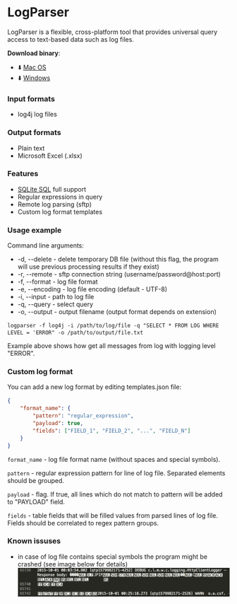 LogParser
=========

LogParser is a flexible, cross-platform tool that provides universal query access to text-based data such as log files.

**Download binary**:
- :arrow_down: [Mac OS](https://github.com/rmerkushin/logparser/releases/download/v0.2.1/logparser-mac-0.2.1.zip)
- :arrow_down: [Windows](https://github.com/rmerkushin/logparser/releases/download/v0.2.1/logparser-win32-0.2.1.zip)

### Input formats
- log4j log files

### Output formats
- Plain text
- Microsoft Excel (.xlsx)

### Features
- [SQLite SQL](http://www.sqlite.org/lang.html) full support
- Regular expressions in query
- Remote log parsing (sftp)
- Custom log format templates

### Usage example
Сommand line arguments:
- -d, --delete - delete temporary DB file (without this flag, the program will use previous processing results if they exist)
- -r, --remote - sftp connection string (username/password@host:port)
- -f, --format - log file format
- -e, --encoding - log file encoding (default - UTF-8)
- -i, --input - path to log file
- -q, --query - select query
- -o, --output - output filename (output format depends on extension)
```shell
logparser -f log4j -i /path/to/log/file -q "SELECT * FROM LOG WHERE LEVEL = 'ERROR" -o /path/to/output/file.txt
```
Example above shows how get all messages from log with logging level "ERROR".

### Сustom log format
You can add a new log format by editing templates.json file:
```json
{
    "format_name": {
        "pattern": "regular_expression",
        "payload": true,
        "fields": ["FIELD_1", "FIELD_2", "...", "FIELD_N"]
    }
}
```
`format_name` - log file format name (without spaces and special symbols).

`pattern` - regular expression pattern for line of log file. Separated elements should be grouped.

`payload` - flag. If true, all lines which do not match to pattern will be added to "PAYLOAD" field.

`fields` - table fields that will be filled values from parsed lines of log file. Fields should be correlated to regex pattern groups.

### Known issuses
- in case of log file contains special symbols the program might be crashed (see image below for details)
![](https://raw.githubusercontent.com/rmerkushin/logparser/master/special_symbols.png)